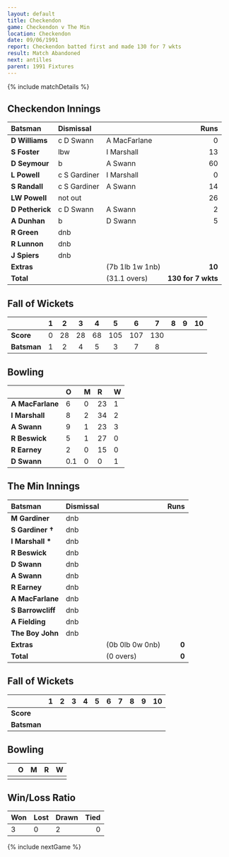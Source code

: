 ```yaml
---
layout: default
title: Checkendon
game: Checkendon v The Min
location: Checkendon
date: 09/06/1991
report: Checkendon batted first and made 130 for 7 wkts
result: Match Abandoned
next: antilles
parent: 1991 Fixtures
---
```


{% include matchDetails %}

## Checkendon Innings

| Batsman | Dismissal |  | Runs |
|:---|:---|---|---:|
| **D Williams** | c D Swann | A MacFarlane | 0 | 
| **S Foster** | lbw | I Marshall | 13 | 
| **D Seymour** | b | A Swann | 60 | 
| **L Powell** | c S Gardiner | I Marshall | 0 | 
| **S Randall** | c S Gardiner | A Swann | 14 | 
| **LW Powell** | not out |  | 26 |
| **D Petherick** | c D Swann | A Swann | 2 | 
| **A Dunhan** | b | D Swann | 5 |
| **R Green** | dnb |  |  | 
| **R Lunnon** | dnb |  |  | 
| **J Spiers** | dnb |  |  |
| **Extras** | | (7b 1lb 1w 1nb) | **10** | 
| **Total** | | (31.1 overs) | **130 for 7 wkts** | 

## Fall of Wickets

| | 1 | 2 | 3 | 4 | 5 | 6 | 7 | 8 | 9 | 10 |
|---|:---:|:---:|:---:|:---:|:---:|:---:|:---:|:---:|:---:|:---:|
| **Score** | 0 | 28 | 28 | 68 | 105 | 107 | 130 |  |  |  |
| **Batsman** | 1 | 2 | 4 | 5 | 3 | 7 | 8 |  |  |  |

## Bowling

| | O | M | R | W |
|---|:---|:---|:---|:---|
| **A MacFarlane** | 6 | 0 | 23 | 1 | 
| **I Marshall** | 8 | 2 | 34 | 2 | 
| **A Swann** | 9 | 1 | 23 | 3 | 
| **R Beswick** | 5 | 1 | 27 | 0 | 
| **R Earney** | 2 | 0 | 15 | 0 |
| **D Swann** | 0.1 | 0 | 0 | 1 |

## The Min Innings

| Batsman | Dismissal |  | Runs |
|:---|:---|---|---:|
| **M Gardiner** | dnb |  |  | 
| **S Gardiner &#8224;** | dnb |  |  | 
| **I Marshall &#42;** | dnb |  |  |
| **R Beswick** | dnb |  |  | 
| **D Swann** | dnb |  |  | 
| **A Swann** | dnb |  |  | 
| **R Earney** | dnb |  |  | 
| **A MacFarlane** | dnb |  |  | 
| **S Barrowcliff** | dnb |  |  | 
| **A Fielding** | dnb |  |  || 
| **The Boy John** | dnb |  |  | 
| **Extras** | | (0b 0lb 0w 0nb) | **0** | 
| **Total** | | (0 overs) | **0** | 

## Fall of Wickets

| | 1 | 2 | 3 | 4 | 5 | 6 | 7 | 8 | 9 | 10 |
|---|:---:|:---:|:---:|:---:|:---:|:---:|:---:|:---:|:---:|:---:|
| **Score** |  |  |  |  |  |  |  |  |  |  |
| **Batsman** |  |  |  |  |  |  |  |  |  |  |

## Bowling

| | O | M | R | W |
|---|:---|:---|:---|:---|
| |  |  |  |  |

## Win/Loss Ratio

| Won | Lost | Drawn | Tied |
|:---|:---|:---|---:|
| 3 | 0 | 2 | 0 |

{% include nextGame %}